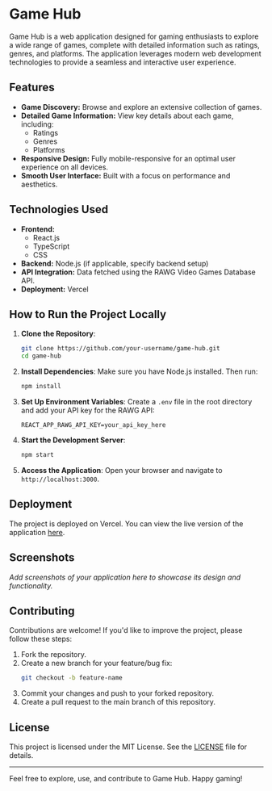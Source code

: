 # Game Hub

Game Hub is a web application designed for gaming enthusiasts to explore a wide range of games, complete with detailed information such as ratings, genres, and platforms. The application leverages modern web development technologies to provide a seamless and interactive user experience.

## Features

- **Game Discovery:** Browse and explore an extensive collection of games.
- **Detailed Game Information:** View key details about each game, including:
  - Ratings
  - Genres
  - Platforms
- **Responsive Design:** Fully mobile-responsive for an optimal user experience on all devices.
- **Smooth User Interface:** Built with a focus on performance and aesthetics.

## Technologies Used

- **Frontend:**
  - React.js
  - TypeScript
  - CSS
- **Backend:** Node.js (if applicable, specify backend setup)
- **API Integration:** Data fetched using the RAWG Video Games Database API.
- **Deployment:** Vercel

## How to Run the Project Locally

1. **Clone the Repository**:
   ```bash
   git clone https://github.com/your-username/game-hub.git
   cd game-hub
   ```

2. **Install Dependencies**:
   Make sure you have Node.js installed. Then run:
   ```bash
   npm install
   ```

3. **Set Up Environment Variables**:
   Create a `.env` file in the root directory and add your API key for the RAWG API:
   ```env
   REACT_APP_RAWG_API_KEY=your_api_key_here
   ```

4. **Start the Development Server**:
   ```bash
   npm start
   ```

5. **Access the Application**:
   Open your browser and navigate to `http://localhost:3000`.

## Deployment

The project is deployed on Vercel. You can view the live version of the application [here](https://game-hubbb.vercel.app/).

## Screenshots

_Add screenshots of your application here to showcase its design and functionality._

## Contributing

Contributions are welcome! If you'd like to improve the project, please follow these steps:

1. Fork the repository.
2. Create a new branch for your feature/bug fix:
   ```bash
   git checkout -b feature-name
   ```
3. Commit your changes and push to your forked repository.
4. Create a pull request to the main branch of this repository.

## License

This project is licensed under the MIT License. See the [LICENSE](LICENSE) file for details.

---

Feel free to explore, use, and contribute to Game Hub. Happy gaming!
